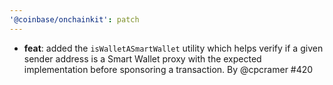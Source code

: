 ```yaml
---
'@coinbase/onchainkit': patch
---
```


- **feat**: added the `isWalletASmartWallet` utility which helps verify if a given sender address is a Smart Wallet proxy with the expected implementation before sponsoring a transaction. By @cpcramer #420
